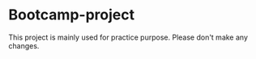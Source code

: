 # Bootcamp-project
This project is mainly used for practice purpose. Please don't make any changes.
